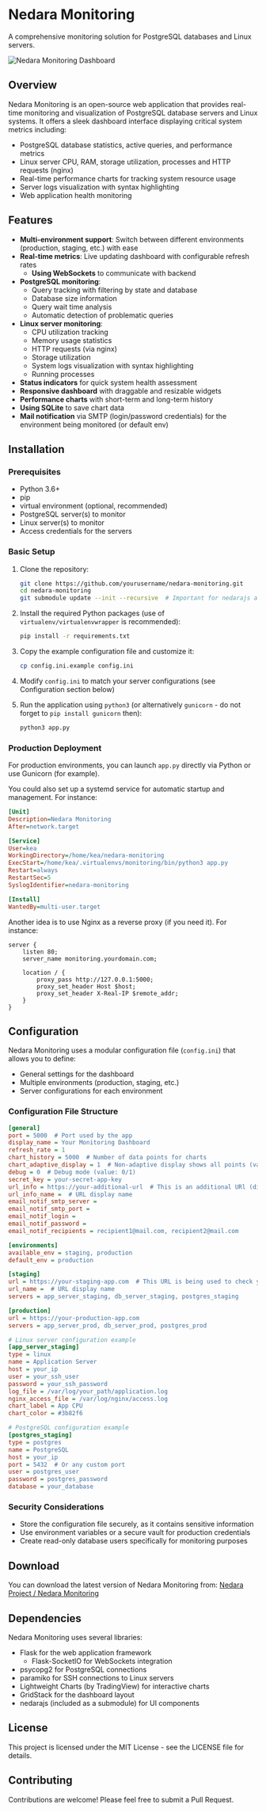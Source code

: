 # Nedara Monitoring

A comprehensive monitoring solution for PostgreSQL databases and Linux servers.

![Nedara Monitoring Dashboard](./demo/example.png)

## Overview

Nedara Monitoring is an open-source web application that provides real-time monitoring and visualization of PostgreSQL database servers and Linux systems. It offers a sleek dashboard interface displaying critical system metrics including:

- PostgreSQL database statistics, active queries, and performance metrics
- Linux server CPU, RAM, storage utilization, processes and HTTP requests (nginx)
- Real-time performance charts for tracking system resource usage
- Server logs visualization with syntax highlighting
- Web application health monitoring

## Features

- **Multi-environment support**: Switch between different environments (production, staging, etc.) with ease
- **Real-time metrics**: Live updating dashboard with configurable refresh rates
   - **Using WebSockets** to communicate with backend
- **PostgreSQL monitoring**:
  - Query tracking with filtering by state and database
  - Database size information
  - Query wait time analysis
  - Automatic detection of problematic queries
- **Linux server monitoring**:
  - CPU utilization tracking
  - Memory usage statistics
  - HTTP requests (via nginx)
  - Storage utilization
  - System logs visualization with syntax highlighting
  - Running processes
- **Status indicators** for quick system health assessment
- **Responsive dashboard** with draggable and resizable widgets
- **Performance charts** with short-term and long-term history
- **Using SQLite** to save chart data
- **Mail notification** via SMTP (login/password credentials) for the environment being monitored (or default env)

## Installation

### Prerequisites

- Python 3.6+
- pip
- virtual environment (optional, recommended)
- PostgreSQL server(s) to monitor
- Linux server(s) to monitor
- Access credentials for the servers

### Basic Setup

1. Clone the repository:
   ```bash
   git clone https://github.com/yourusername/nedara-monitoring.git
   cd nedara-monitoring
   git submodule update --init --recursive  # Important for nedarajs and any other submodules
   ```

2. Install the required Python packages (use of `virtualenv/virtualenvwrapper` is recommended):
   ```bash
   pip install -r requirements.txt
   ```

3. Copy the example configuration file and customize it:
   ```bash
   cp config.ini.example config.ini
   ```

4. Modify `config.ini` to match your server configurations (see Configuration section below)

5. Run the application using `python3` (or alternatively `gunicorn` - do not forget to `pip install gunicorn` then):
   ```bash
   python3 app.py
   ```

### Production Deployment

For production environments, you can launch `app.py` directly via Python or use Gunicorn (for example).

You could also set up a systemd service for automatic startup and management. For instance:
   ```ini
   [Unit]
   Description=Nedara Monitoring
   After=network.target

   [Service]
   User=kea
   WorkingDirectory=/home/kea/nedara-monitoring
   ExecStart=/home/kea/.virtualenvs/monitoring/bin/python3 app.py
   Restart=always
   RestartSec=5
   SyslogIdentifier=nedara-monitoring

   [Install]
   WantedBy=multi-user.target
   ```

Another idea is to use Nginx as a reverse proxy (if you need it). For instance:
   ```nginx
   server {
       listen 80;
       server_name monitoring.yourdomain.com;

       location / {
           proxy_pass http://127.0.0.1:5000;
           proxy_set_header Host $host;
           proxy_set_header X-Real-IP $remote_addr;
       }
   }
   ```

## Configuration

Nedara Monitoring uses a modular configuration file (`config.ini`) that allows you to define:

- General settings for the dashboard
- Multiple environments (production, staging, etc.)
- Server configurations for each environment

### Configuration File Structure

```ini
[general]
port = 5000  # Port used by the app
display_name = Your Monitoring Dashboard
refresh_rate = 1
chart_history = 5000  # Number of data points for charts
chart_adaptive_display = 1  # Non-adaptive display shows all points (value: 0/1)
debug = 0  # Debug mode (value: 0/1)
secret_key = your-secret-app-key
url_info = https://your-additional-url  # This is an additional URl (display purpose only)
url_info_name =  # URL display name
email_notif_smtp_server =
email_notif_smtp_port =
email_notif_login =
email_notif_password =
email_notif_recipients = recipient1@mail.com, recipient2@mail.com

[environments]
available_env = staging, production
default_env = production

[staging]
url = https://your-staging-app.com  # This URL is being used to check your web app status
url_name =  # URL display name
servers = app_server_staging, db_server_staging, postgres_staging

[production]
url = https://your-production-app.com
servers = app_server_prod, db_server_prod, postgres_prod

# Linux server configuration example
[app_server_staging]
type = linux
name = Application Server
host = your_ip
user = your_ssh_user
password = your_ssh_password
log_file = /var/log/your_path/application.log
nginx_access_file = /var/log/nginx/access.log
chart_label = App CPU
chart_color = #3b82f6

# PostgreSQL configuration example
[postgres_staging]
type = postgres
name = PostgreSQL
host = your_ip
port = 5432  # Or any custom port
user = postgres_user
password = postgres_password
database = your_database
```

### Security Considerations

- Store the configuration file securely, as it contains sensitive information
- Use environment variables or a secure vault for production credentials
- Create read-only database users specifically for monitoring purposes

## Download

You can download the latest version of Nedara Monitoring from:
[Nedara Project / Nedara Monitoring](https://github.com/Nedara-Project/nedara-monitoring)

## Dependencies

Nedara Monitoring uses several libraries:

- Flask for the web application framework
    - Flask-SocketIO for WebSockets integration
- psycopg2 for PostgreSQL connections
- paramiko for SSH connections to Linux servers
- Lightweight Charts (by TradingView) for interactive charts
- GridStack for the dashboard layout
- nedarajs (included as a submodule) for UI components

## License

This project is licensed under the MIT License - see the LICENSE file for details.

## Contributing

Contributions are welcome! Please feel free to submit a Pull Request.
